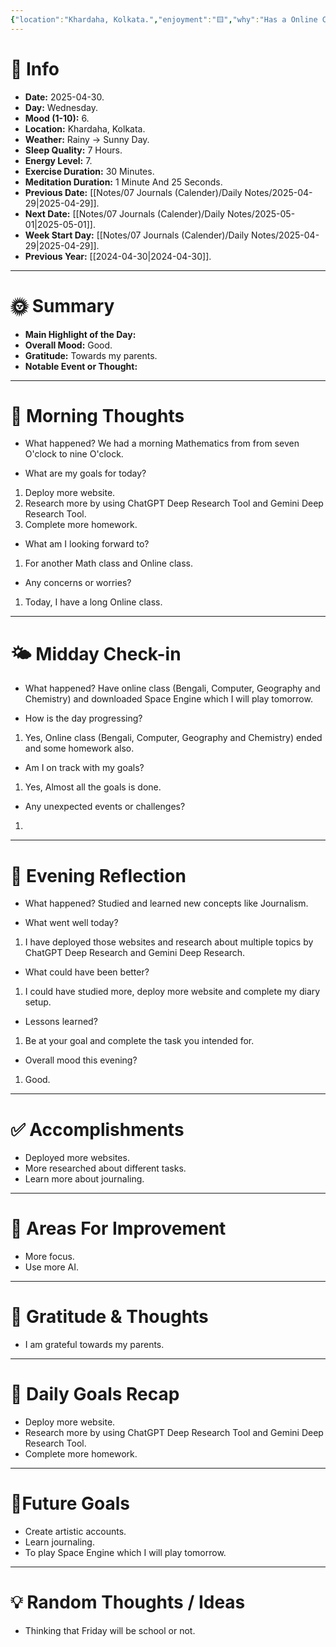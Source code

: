 ```yaml
---
{"location":"Khardaha, Kolkata.","enjoyment":"🟨","why":"Has a Online Class.","date":"2025-05-01","dg-publish":true,"dg-home":null,"tags":["dailyreviews"],"aliases":null,"meditation":"1","exercise":"1","sleep_quality":"7 Hours","mood":"7","energy_level":"8","weather":"Rainy ->  Sunny Day","permalink":"/notes/07-journals-calender/daily-notes/2025-04-30/","dgPassFrontmatter":true,"updated":"2025-05-01T23:11:24.694+05:30"}
---
```


# 📅 Info

- **Date:** 2025-04-30.
- **Day:** Wednesday.
- **Mood (1-10):** 6.
- **Location:** Khardaha, Kolkata.
- **Weather:** Rainy -> Sunny Day.
- **Sleep Quality:** 7 Hours.
- **Energy Level:** 7.
- **Exercise Duration:** 30 Minutes.
- **Meditation Duration:** 1 Minute And 25 Seconds.
- **Previous Date:** [[Notes/07 Journals (Calender)/Daily Notes/2025-04-29\|2025-04-29]].
- **Next Date:** [[Notes/07 Journals (Calender)/Daily Notes/2025-05-01\|2025-05-01]].
- **Week Start Day:** [[Notes/07 Journals (Calender)/Daily Notes/2025-04-29\|2025-04-29]].
- **Previous Year:** [[2024-04-30\|2024-04-30]].

---

# 🌞 Summary

- **Main Highlight of the Day:** 
- **Overall Mood:** Good.
- **Gratitude:** Towards my parents.
- **Notable Event or Thought:** 

---

# 🧠 Morning Thoughts

- What happened? 
We had a morning Mathematics from from seven O'clock to nine O'clock.

- What are my goals for today?
1) Deploy more website.
2) Research more by using ChatGPT Deep Research Tool and Gemini Deep Research Tool.
3) Complete more homework.

- What am I looking forward to?
1) For another Math class and Online class.

- Any concerns or worries?
1) Today, I have a long Online class.

---

# 🌤️ Midday Check-in

- What happened? 
Have online class (Bengali, Computer, Geography and Chemistry) and downloaded Space Engine which I will play tomorrow.

- How is the day progressing?
1) Yes, Online class (Bengali, Computer, Geography and Chemistry) ended and some homework also.

- Am I on track with my goals?
1) Yes, Almost all the goals is done.

- Any unexpected events or challenges?
1) 

---

# 🌙 Evening Reflection

- What happened? 
Studied and learned new concepts like Journalism.

- What went well today?
1) I have deployed those websites and research about multiple topics by ChatGPT Deep Research and Gemini Deep Research.

- What could have been better?
1) I could have studied more, deploy more website and complete my diary setup.

- Lessons learned?
1) Be at your goal and complete the task you intended for.

- Overall mood this evening?
1) Good.

---

# ✅ Accomplishments

 - Deployed more websites.
 - More researched about different tasks.
 - Learn more about journaling.

---

# 🔄 Areas For Improvement

 - More focus.
 - Use more AI.

---

# 🙏 Gratitude & Thoughts

 - I am grateful towards my parents.

---

# 🎯 Daily Goals Recap

- Deploy more website.
- Research more by using ChatGPT Deep Research Tool and Gemini Deep Research Tool.
- Complete more homework.

---

# 🌌Future Goals

- Create artistic accounts.
- Learn journaling.
- To play Space Engine which I will play tomorrow.

---

# 💡 Random Thoughts / Ideas

- Thinking that Friday will be school or not.